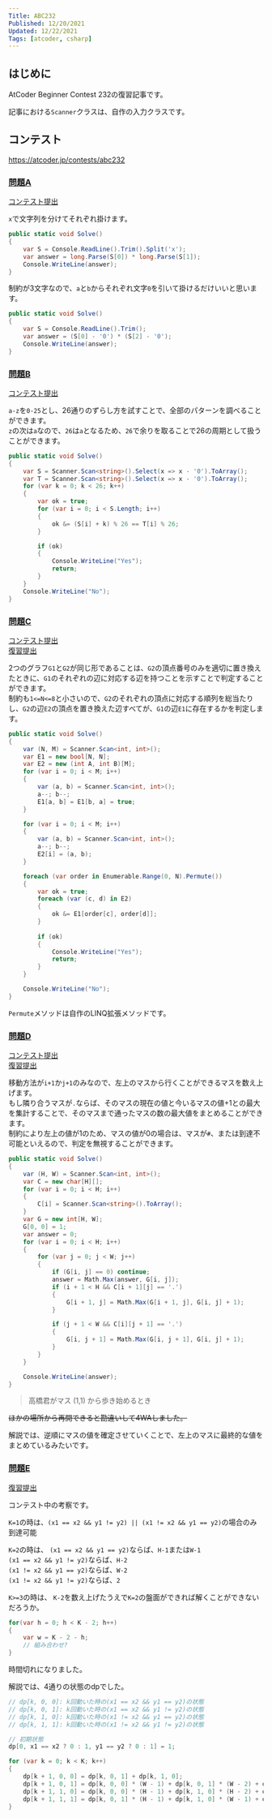 ```yaml
---
Title: ABC232
Published: 12/20/2021
Updated: 12/22/2021
Tags: [atcoder, csharp]
---
```


## はじめに

AtCoder Beginner Contest 232の復習記事です。

記事における`Scanner`クラスは、自作の入力クラスです。

## コンテスト

<https://atcoder.jp/contests/abc232>

### [問題A](https://atcoder.jp/contests/abc232/tasks/abc232_a)

[コンテスト提出](https://atcoder.jp/contests/abc232/submissions/27984773)

`x`で文字列を分けてそれぞれ掛けます。

```csharp
public static void Solve()
{
    var S = Console.ReadLine().Trim().Split('x');
    var answer = long.Parse(S[0]) * long.Parse(S[1]);
    Console.WriteLine(answer);
}
```

制約が3文字なので、`a`と`b`からそれぞれ文字`0`を引いて掛けるだけいいと思います。

```csharp
public static void Solve()
{
    var S = Console.ReadLine().Trim();
    var answer = (S[0] - '0') * (S[2] - '0');
    Console.WriteLine(answer);
}
```

### [問題B](https://atcoder.jp/contests/abc232/tasks/abc232_b)

[コンテスト提出](https://atcoder.jp/contests/abc232/submissions/27989086)

`a-z`を`0-25`とし、26通りのずらし方を試すことで、全部のパターンを調べることができます。  
`z`の次は`a`なので、`26`は`a`となるため、`26`で余りを取ることで26の周期として扱うことができます。

```csharp
public static void Solve()
{
    var S = Scanner.Scan<string>().Select(x => x - '0').ToArray();
    var T = Scanner.Scan<string>().Select(x => x - '0').ToArray();
    for (var k = 0; k < 26; k++)
    {
        var ok = true;
        for (var i = 0; i < S.Length; i++)
        {
            ok &= (S[i] + k) % 26 == T[i] % 26;
        }

        if (ok)
        {
            Console.WriteLine("Yes");
            return;
        }
    }
    Console.WriteLine("No");
}
```

### [問題C](https://atcoder.jp/contests/abc232/tasks/abc232_c)

[コンテスト提出](https://atcoder.jp/contests/abc232/submissions/27999013)  
[復習提出](https://atcoder.jp/contests/abc232/submissions/28020954)

2つのグラフ`G1`と`G2`が同じ形であることは、`G2`の頂点番号のみを適切に置き換えたときに、`G1`のそれぞれの辺に対応する辺を持つことを示すことで判定することができます。  
制約も`1<=N<=8`と小さいので、`G2`のそれぞれの頂点に対応する順列を総当たりし、`G2`の辺`E2`の頂点を置き換えた辺すべてが、`G1`の辺`E1`に存在するかを判定します。

```csharp
public static void Solve()
{
    var (N, M) = Scanner.Scan<int, int>();
    var E1 = new bool[N, N];
    var E2 = new (int A, int B)[M];
    for (var i = 0; i < M; i++)
    {
        var (a, b) = Scanner.Scan<int, int>();
        a--; b--;
        E1[a, b] = E1[b, a] = true;
    }

    for (var i = 0; i < M; i++)
    {
        var (a, b) = Scanner.Scan<int, int>();
        a--; b--;
        E2[i] = (a, b);
    }

    foreach (var order in Enumerable.Range(0, N).Permute())
    {
        var ok = true;
        foreach (var (c, d) in E2)
        {
            ok &= E1[order[c], order[d]];
        }
    
        if (ok)
        {
            Console.WriteLine("Yes");
            return;
        }
    }

    Console.WriteLine("No");
}
```

`Permute`メソッドは自作のLINQ拡張メソッドです。

### [問題D](https://atcoder.jp/contests/abc232/tasks/abc232_d)

[コンテスト提出](https://atcoder.jp/contests/abc232/submissions/28004343)  
[復習提出](https://atcoder.jp/contests/abc232/submissions/28021337)

移動方法が`i+1`か`j+1`のみなので、左上のマスから行くことができるマスを数え上げます。  
もし隣り合うマスが`.`ならば、そのマスの現在の値と今いるマスの値+1との最大を集計することで、そのマスまで通ったマスの数の最大値をまとめることができます。  
制約により左上の値が1のため、マスの値が0の場合は、マスが`#`、または到達不可能といえるので、判定を無視することができます。

```csharp
public static void Solve()
{
    var (H, W) = Scanner.Scan<int, int>();
    var C = new char[H][];
    for (var i = 0; i < H; i++)
    {
        C[i] = Scanner.Scan<string>().ToArray();
    }
    var G = new int[H, W];
    G[0, 0] = 1;
    var answer = 0;
    for (var i = 0; i < H; i++)
    {
        for (var j = 0; j < W; j++)
        {
            if (G[i, j] == 0) continue;
            answer = Math.Max(answer, G[i, j]);
            if (i + 1 < H && C[i + 1][j] == '.')
            {
                G[i + 1, j] = Math.Max(G[i + 1, j], G[i, j] + 1);
            }

            if (j + 1 < W && C[i][j + 1] == '.')
            {
                G[i, j + 1] = Math.Max(G[i, j + 1], G[i, j] + 1);
            }
        }
    }

    Console.WriteLine(answer);
}
```

> 高橋君がマス (1,1) から歩き始めるとき

~~ほかの場所から再開できると勘違いして4WAしました。~~

解説では、逆順にマスの値を確定させていくことで、左上のマスに最終的な値をまとめているみたいです。

### [問題E](https://atcoder.jp/contests/abc232/tasks/abc232_e)

[復習提出](https://atcoder.jp/contests/abc232/submissions/28020203)

コンテスト中の考察です。

`K=1`の時は、`(x1 == x2 && y1 != y2) || (x1 != x2 && y1 == y2)`の場合のみ到達可能  

`K=2`の時は、
`(x1 == x2 && y1 == y2)`ならば、`H-1`または`W-1`  
`(x1 == x2 && y1 != y2)`ならば、`H-2`  
`(x1 != x2 && y1 == y2)`ならば、`W-2`  
`(x1 != x2 && y1 != y2)`ならば、`2`

`K>=3`の時は、
`K-2`を数え上げたうえで`K=2`の盤面ができれば解くことができないだろうか。

```csharp
for(var h = 0; h < K - 2; h++)
{
    var w = K - 2 - h;
    // 組み合わせ?
}
```

時間切れになりました。

解説では、4通りの状態のdpでした。

```csharp
// dp[k, 0, 0]: k回動いた時の(x1 == x2 && y1 == y2)の状態
// dp[k, 0, 1]: k回動いた時の(x1 == x2 && y1 != y2)の状態
// dp[k, 1, 0]: k回動いた時の(x1 != x2 && y1 == y2)の状態
// dp[k, 1, 1]: k回動いた時の(x1 != x2 && y1 != y2)の状態

// 初期状態
dp[0, x1 == x2 ? 0 : 1, y1 == y2 ? 0 : 1] = 1;

for (var k = 0; k < K; k++)
{
    dp[k + 1, 0, 0] = dp[k, 0, 1] + dp[k, 1, 0];
    dp[k + 1, 0, 1] = dp[k, 0, 0] * (W - 1) + dp[k, 0, 1] * (W - 2) + dp[k, 1, 1];
    dp[k + 1, 1, 0] = dp[k, 0, 0] * (H - 1) + dp[k, 1, 0] * (H - 2) + dp[k, 1, 1];
    dp[k + 1, 1, 1] = dp[k, 0, 1] * (H - 1) + dp[k, 1, 0] * (W - 1) + dp[k, 1, 1] * (H + W - 4);
}
```
